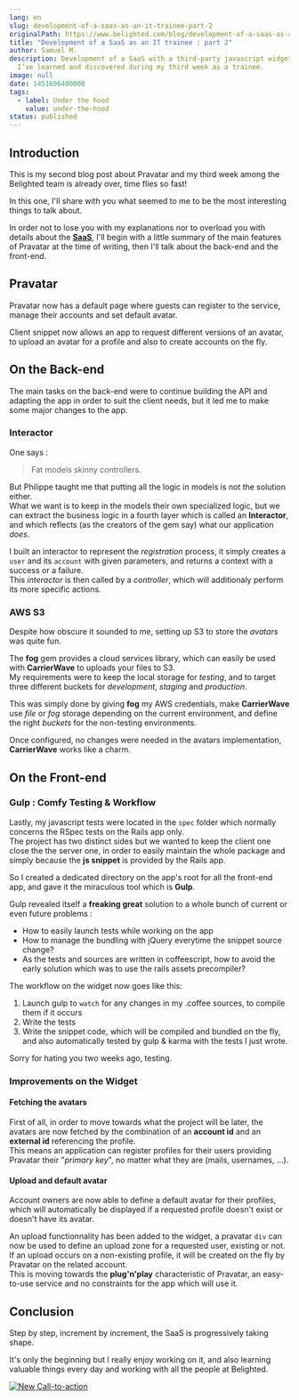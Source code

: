 ```yaml
---
lang: en
slug: development-of-a-saas-as-an-it-trainee-part-2
originalPath: https://www.belighted.com/blog/development-of-a-saas-as-an-it-trainee-part-2
title: "Development of a SaaS as an IT trainee : part 2"
author: Samuel M.
description: Development of a SaaS with a third-party javascript widget, what
  I’ve learned and discovered during my third week as a trainee.
image: null
date: 1451606400000
tags:
  - label: Under the hood
    value: under-the-hood
status: published
---
```

Introduction
------------

This is my second blog post about Pravatar and my third week among the Belighted team is already over, time flies so fast!

In this one, I'll share with you what seemed to me to be the most interesting things to talk about.

In order not to lose you with my explanations nor to overload you with details about the **[SaaS](/saas-guide-to-software-as-service)**, I'll begin with a little summary of the main features of Pravatar at the time of writing, then I'll talk about the back-end and the front-end.

Pravatar
--------

Pravatar now has a default page where guests can register to the service, manage their accounts and set default avatar.

Client snippet now allows an app to request different versions of an avatar, to upload an avatar for a profile and also to create accounts on the fly.

On the Back-end
---------------

The main tasks on the back-end were to continue building the API and adapting the app in order to suit the client needs, but it led me to make some major changes to the app.

### Interactor

One says :

> Fat models skinny controllers.

But Philippe taught me that putting all the logic in models is not the solution either.  
What we want is to keep in the models their own specialized logic, but we can extract the business logic in a fourth layer which is called an **Interactor**, and which reflects (as the creators of the gem say) what our application _does_.

I built an interactor to represent the _registration_ process, it simply creates a `user` and its `account` with given parameters, and returns a context with a success or a failure.  
This _interactor_ is then called by a _controller_, which will additionaly perform its more specific actions.

### AWS S3

Despite how obscure it sounded to me, setting up S3 to store the _avatars_ was quite fun.

The **fog** gem provides a cloud services library, which can easily be used with **CarrierWave** to uploads your files to S3.  
My requirements were to keep the local storage for _testing_, and to target three different buckets for _development_, _staging_ and _production_.

This was simply done by giving **fog** my AWS credentials, make **CarrierWave** use _file_ or _fog_ storage depending on the current environment, and define the right _buckets_ for the non-testing environments.

Once configured, no changes were needed in the avatars implementation, **CarrierWave** works like a charm.

On the Front-end
----------------

### Gulp : Comfy Testing & Workflow

Lastly, my javascript tests were located in the `spec` folder which normally concerns the RSpec tests on the Rails app only.  
The project has two distinct sides but we wanted to keep the client one close the the server one, in order to easily maintain the whole package and simply because the **js snippet** is provided by the Rails app.

So I created a dedicated directory on the app's root for all the front-end app, and gave it the miraculous tool which is **Gulp**.

Gulp revealed itself a **freaking great** solution to a whole bunch of current or even future problems :

*   How to easily launch tests while working on the app
*   How to manage the bundling with jQuery everytime the snippet source change?
*   As the tests and sources are written in coffeescript, how to avoid the early solution which was to use the rails assets precompiler?

The workflow on the widget now goes like this:

1.  Launch gulp to `watch` for any changes in my .coffee sources, to compile them if it occurs
2.  Write the tests
3.  Write the snippet code, which will be compiled and bundled on the fly, and also automatically tested by gulp & karma with the tests I just wrote.

Sorry for hating you two weeks ago, testing.

### Improvements on the Widget

#### Fetching the avatars

First of all, in order to move towards what the project will be later, the avatars are now fetched by the combination of an **account id** and an **external id** referencing the profile.  
This means an application can register profiles for their users providing Pravatar their "_primary key_", no matter what they are (mails, usernames, ...).

#### Upload and default avatar

Account owners are now able to define a default avatar for their profiles, which will automatically be displayed if a requested profile doesn't exist or doesn't have its avatar.

An upload functionnality has been added to the widget, a pravatar `div` can now be used to define an upload zone for a requested user, existing or not.  
If an upload occurs on a non-existing profile, it will be created on the fly by Pravatar on the related account.  
This is moving towards the **plug'n'play** characteristic of Pravatar, an easy-to-use service and no constraints for the app which will use it.

Conclusion
----------

Step by step, increment by increment, the SaaS is progressively taking shape.

It's only the beginning but I really enjoy working on it, and also learning valuable things every day and working with all the people at Belighted.  
  
[![New Call-to-action](https://no-cache.hubspot.com/cta/default/1684659/fb3606cc-cc1b-47d0-ae85-2c9f69837fe2.png)](https://cta-redirect.hubspot.com/cta/redirect/1684659/fb3606cc-cc1b-47d0-ae85-2c9f69837fe2)